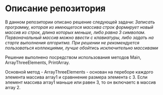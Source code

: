 # Описание репозитория

В данном репозитории описано решение следующей задачи:
*Записать программу, которая из имеющегося массива строк формирует новый массив из строк, длина которых меньше, либо равна 3 символам. Первоначальный массив можно ввести с клавиатуры, либо задать на старте выполнения алгоритма. При решении не рекомендуется пользоваться коллекциями, лучше обойтись исключительно массивами*

Решение выполнено посредством использования методов Main, ArrayThreeElements, PrintArray.

Основной метод - ArrayThreeElements - основан на переборе каждого элемента массива array1 и сравннение размера элемента с 3. Если элемент массива array1 маньше или равен 3, то он включаетс в массив array 2.

